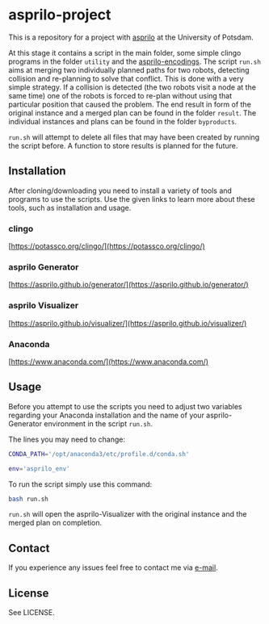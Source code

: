 # asprilo-project

This is a repository for a project with [asprilo](https://asprilo.github.io/) at the University of Potsdam.

At this stage it contains a script in the main folder, some simple clingo programs in the folder `utility` and the [asprilo-encodings](https://github.com/potassco/asprilo-encodings). The script `run.sh` aims at merging two individually planned paths for two robots, detecting collision and re-planning to solve that conflict. This is done with a very simple strategy. If a collision is detected (the two robots visit a node at the same time) one of the robots is forced to re-plan without using that particular position that caused the problem. The end result in form of the original instance and a merged plan can be found in the folder `result`. The individual instances and plans can be found in the folder `byproducts`.

`run.sh` will attempt to delete all files that may have been created by running the script before. A function to store results is planned for the future.


## Installation

After cloning/downloading you need to install a variety of tools and programs to use the scripts. Use the given links to learn more about these tools, such as installation and usage.

### clingo
[https://potassco.org/clingo/](https://potassco.org/clingo/)

### asprilo Generator
[https://asprilo.github.io/generator/](https://asprilo.github.io/generator/)

### asprilo Visualizer
[https://asprilo.github.io/visualizer/](https://asprilo.github.io/visualizer/)

### Anaconda
[https://www.anaconda.com/](https://www.anaconda.com/)


## Usage

Before you attempt to use the scripts you need to adjust two variables regarding your Anaconda installation and the name of your asprilo-Generator environment in the script `run.sh`.

The lines you may need to change:
```bash
CONDA_PATH='/opt/anaconda3/etc/profile.d/conda.sh'

env='asprilo_env'
```
To run the script simply use this command:
```bash
bash run.sh
```

`run.sh` will open the asprilo-Visualizer with the original instance and the merged plan on completion. 

## Contact

If you experience any issues feel free to contact me via [e-mail](mailto:tramadan.up@gmail.com>).

## License
See LICENSE.
